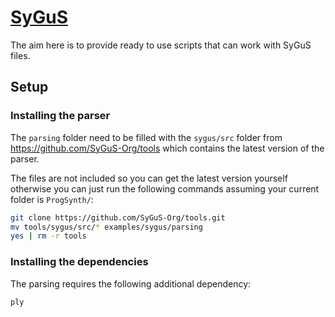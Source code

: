 # [SyGuS](https://sygus.org/)

The aim here is to provide ready to use scripts that can work with SyGuS files.

## Setup

### Installing the parser

The ``parsing`` folder need to be filled with the ``sygus/src`` folder from <https://github.com/SyGuS-Org/tools> which contains the latest version of the parser.

The files are not included so you can get the latest version yourself otherwise you can just run the following commands assuming your current folder is ``ProgSynth/``:

```bash
git clone https://github.com/SyGuS-Org/tools.git
mv tools/sygus/src/* examples/sygus/parsing
yes | rm -r tools
```

### Installing the dependencies

The parsing requires the following additional dependency:

```
ply
```
